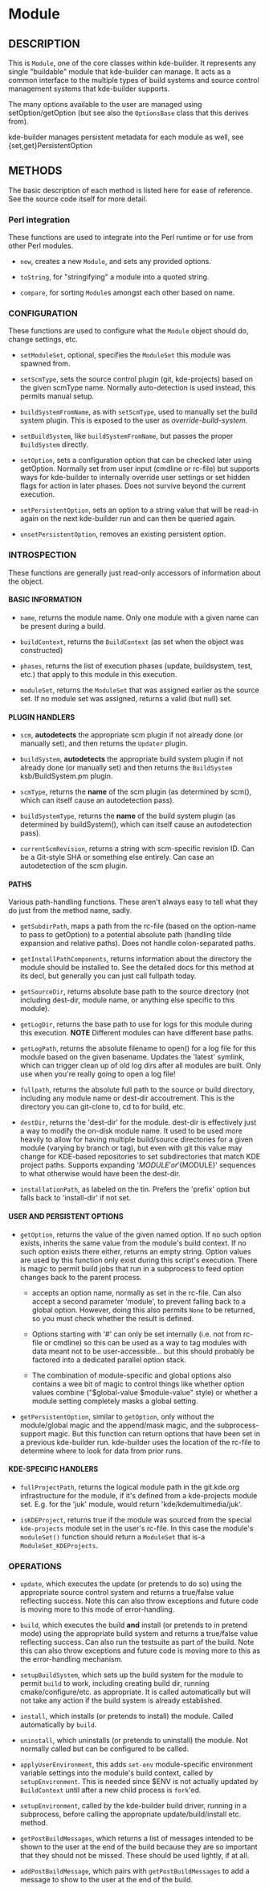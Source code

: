 # Module

## DESCRIPTION

This is `Module`, one of the core classes within kde-builder. It represents
any single "buildable" module that kde-builder can manage. It acts as a common
interface to the multiple types of build systems and source control management
systems that kde-builder supports.

The many options available to the user are managed using setOption/getOption
(but see also the `OptionsBase` class that this derives from).

kde-builder manages persistent metadata for each module as well, see
{set,get}PersistentOption

## METHODS

The basic description of each method is listed here for ease of reference. See
the source code itself for more detail.

### Perl integration

These functions are used to integrate into the Perl runtime or for use from
other Perl modules.

* ``new``, creates a new `Module`, and sets any provided options.

* ``toString``, for "stringifying" a module into a quoted string.

* ``compare``, for sorting `Module`s amongst each other based on name.

### CONFIGURATION

These functions are used to configure what the `Module` object should do,
change settings, etc.

* ``setModuleSet``, optional, specifies the `ModuleSet` this module was
  spawned from.

* ``setScmType``, sets the source control plugin (git, kde-projects) based
  on the given scmType name. Normally auto-detection is used instead, this
  permits manual setup.

* ``buildSystemFromName``, as with ``setScmType``, used to manually set the
  build system plugin. This is exposed to the user as *override-build-system*.

* ``setBuildSystem``, like ``buildSystemFromName``, but passes the proper
  `BuildSystem` directly.

* ``setOption``, sets a configuration option that can be checked later using
  getOption.  Normally set from user input (cmdline or rc-file) but supports
  ways for kde-builder to internally override user settings or set hidden
  flags for action in later phases. Does not survive beyond the current
  execution.

* ``setPersistentOption``, sets an option to a string value that will be
  read-in again on the next kde-builder run and can then be queried again.

* ``unsetPersistentOption``, removes an existing persistent option.

### INTROSPECTION

These functions are generally just read-only accessors of information about the
object.

#### BASIC INFORMATION

* ``name``, returns the module name. Only one module with a given name can be
  present during a build.

* ``buildContext``, returns the `BuildContext` (as set when the object
  was constructed)

* ``phases``, returns the list of execution phases (update, buildsystem, test,
  etc.) that apply to this module in this execution.

* ``moduleSet``, returns the `ModuleSet` that was assigned earlier as the
  source set. If no module set was assigned, returns a valid (but null) set.

#### PLUGIN HANDLERS

* ``scm``, **autodetects** the appropriate scm plugin if not already done (or
  manually set), and then returns the `Updater` plugin.

* ``buildSystem``, **autodetects** the appropriate build system plugin if not
  already done (or manually set) and then returns the
  `BuildSystem` ksb/BuildSystem.pm plugin.

* ``scmType``, returns the **name** of the scm plugin (as determined by
  scm(), which can itself cause an autodetection pass).

* ``buildSystemType``, returns the **name** of the build system plugin (as
  determined by buildSystem(), which can itself cause an autodetection pass).

* ``currentScmRevision``, returns a string with scm-specific revision ID.
  Can be a Git-style SHA or something else entirely.
  Can case an autodetection of the scm plugin.

#### PATHS

Various path-handling functions. These aren't always easy to tell what they do
just from the method name, sadly.

* ``getSubdirPath``, maps a path from the rc-file (based on the option-name to
  pass to getOption) to a potential absolute path (handling tilde expansion
  and relative paths). Does not handle colon-separated paths.

* ``getInstallPathComponents``, returns information about the directory the
  module should be installed to. See the detailed docs for this method at its
  decl, but generally you can just call fullpath today.

* ``getSourceDir``, returns absolute base path to the source directory (not
  including dest-dir, module name, or anything else specific to this module).

* ``getLogDir``, returns the base path to use for logs for this module during
  this execution. **NOTE** Different modules can have different base paths.

* ``getLogPath``, returns the absolute filename to open() for a log file for
  this module based on the given basename. Updates the 'latest' symlink, which
  can trigger clean up of old log dirs after all modules are built. Only use
  when you're really going to open a log file!

* ``fullpath``, returns the absolute full path to the source or build
  directory, including any module name or dest-dir accoutrement. This is the
  directory you can git-clone to, cd to for build, etc.

* ``destDir``, returns the 'dest-dir' for the module. dest-dir is effectively
  just a way to modify the on-disk module name. It used to be used more heavily
  to allow for having multiple build/source directories for a given
  module (varying by branch or tag), but even with git this value may change
  for KDE-based repositories to set subdirectories that match KDE project
  paths. Supports expanding '$MODULE' or '${MODULE}' sequences to what
  otherwise would have been the dest-dir.

* ``installationPath``, as labeled on the tin. Prefers the 'prefix' option but
  falls back to 'install-dir' if not set.

#### USER AND PERSISTENT OPTIONS

* ``getOption``, returns the value of the given named option. If no such option
  exists, inherits the same value from the module's build context. If no such
  option exists there either, returns an empty string. Option values are used
  by this function only exist during this script's execution. There is magic to
  permit build jobs that run in a subprocess to feed option changes back to the
  parent process.

  * accepts an option name, normally as set in the rc-file. Can also accept a
    second parameter 'module', to prevent falling back to a global option.
    However, doing this also permits ``None`` to be returned, so you must check
    whether the result is defined.

  * Options starting with '#' can only be set internally (i.e. not from rc-file
    or cmdline) so this can be used as a way to tag modules with data meant not
    to be user-accessible...  but this should probably be factored into a
    dedicated parallel option stack.

  * The combination of module-specific and global options also contains a wee
    bit of magic to control things like whether option values combine
    ("$global-value $module-value" style) or whether a module setting
    completely masks a global setting.

* ``getPersistentOption``, similar to ``getOption``, only without the
  module/global magic and the append/mask magic, and the subprocess-support
  magic. But this function can return options that have been set in a previous
  kde-builder run. kde-builder uses the location of the rc-file to determine
  where to look for data from prior runs.

#### KDE-SPECIFIC HANDLERS

* ``fullProjectPath``, returns the logical module path in the git.kde.org
  infrastructure for the module, if it's defined from a kde-projects module
  set.  E.g. for the 'juk' module, would return 'kde/kdemultimedia/juk'.

* ``isKDEProject``, returns true if the module was sourced from the special
  ``kde-projects`` module set in the user's rc-file. In this case the module's
  ``moduleSet()`` function should return a `ModuleSet` that is-a
  `ModuleSet_KDEProjects`.

### OPERATIONS

* ``update``, which executes the update (or pretends to do so) using the
  appropriate source control system and returns a true/false value reflecting
  success.  Note this can also throw exceptions and future code is moving more
  to this mode of error-handling.

* ``build``, which executes the build **and** install (or pretends to in pretend
  mode) using the appropriate build system and returns a true/false value
  reflecting success. Can also run the testsuite as part of the build. Note
  this can also throw exceptions and future code is moving more to this as the
  error-handling mechanism.

* ``setupBuildSystem``, which sets up the build system for the module to permit
  ``build`` to work, including creating build dir, running cmake/configure/etc.
  as appropriate. It is called automatically but will not take any action if
  the build system is already established.

* ``install``, which installs (or pretends to install) the module. Called
  automatically by ``build``.

* ``uninstall``, which uninstalls (or pretends to uninstall) the module. Not
  normally called but can be configured to be called.

* ``applyUserEnvironment``, this adds ``set-env`` module-specific environment
  variable settings into the module's build context, called by
  ``setupEnvironment``. This is needed since $ENV is not actually updated by
  `BuildContext` until after a new child process is ``fork``'ed.

* ``setupEnvironment``, called by the kde-builder build driver, running in a
  subprocess, before calling the appropriate update/build/install etc. method.

* ``getPostBuildMessages``, which returns a list of messages intended to be shown
  to the user at the end of the build because they are so important that they should
  not be missed. These should be used lightly, if at all.

* ``addPostBuildMessage``, which pairs with ``getPostBuildMessages`` to add a message
  to show to the user at the end of the build.
